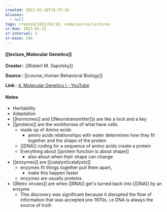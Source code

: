 ```yaml
---
created: 2022-02-10T19:37:19 
aliases:
  - null
tags: created/2022/02/10, node/source/lectures
sr-due: 2022-02-12
sr-interval: 2
sr-ease: 246
---
```


#### [[lecture_Molecular Genetics]]
**Creator**:: [[Robert M. Sapolsky]]
 
**Source**:: [[course_Human Behavioral Biology]]

**Link**:: [4. Molecular Genetics I - YouTube](https://www.youtube.com/watch?v=_dRXA1_e30o&list=PL848F2368C90DDC3D&index=4)

#### Notes
- Heritability
- Adaptation
- [[hormones]] and [[Neurotransmitter]]s are like a lock and a key
- [[proteins]] are the workhorses of what have cells.
	- made up of Amino acids
		- amino acids relationships with water determines how they fit together and the shape of the protein
	- [[DNA]] coding for a sequence of amino acids create a protein
	- Everything about [[protein function is about shape]]
		- also about when their shape can change
- [[enzymes]] are [[catalyst|catalysts]] 
	- enzymes fit things together pull them apart,
		- make this happen faster
	- enzymes are usually proteins
- [[Retro viruses]] are when [[RNA]] get's turned back into [[DNA]] by an enzyme
	- This discovery was significant because it disrupted the flow of information that was accepted pre-1970s, i.e DNA is always the source of truth